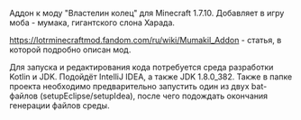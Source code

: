 Аддон к моду "Властелин колец" для Minecraft 1.7.10. Добавляет в игру моба - мумака, гигантского слона Харада.

https://lotrminecraftmod.fandom.com/ru/wiki/Mumakil_Addon - статья, в которой подробно описан мод.

Для запуска и редактирования кода потребуется среда разработки Kotlin и JDK. Подойдёт IntelliJ IDEA, а также JDK 1.8.0_382. Также в папке проекта необходимо предварительно запустить один из двух bat-файлов (setupEclipse/setupIdea), после чего подождать окончания генерации файлов среды.
